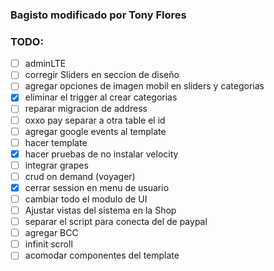 ### Bagisto modificado por Tony Flores

### TODO:

- [ ] adminLTE
- [ ] corregir Sliders en seccion de diseño
- [ ] agregar opciones de imagen mobil en sliders y categorias
- [x] eliminar el trigger al crear categorias
- [ ] reparar migracion de address
- [ ] oxxo pay separar a otra table el id
- [ ] agregar google events al template
- [ ] hacer template
- [x] hacer pruebas de no instalar velocity
- [ ] integrar grapes
- [ ] crud on demand (voyager)
- [x] cerrar session en menu de usuario
- [ ] cambiar todo el modulo de UI
- [ ] Ajustar vistas del sistema en la Shop
- [ ] separar el script para conecta del de paypal
- [ ] agregar BCC
- [ ] infinit scroll
- [ ] acomodar componentes del template
